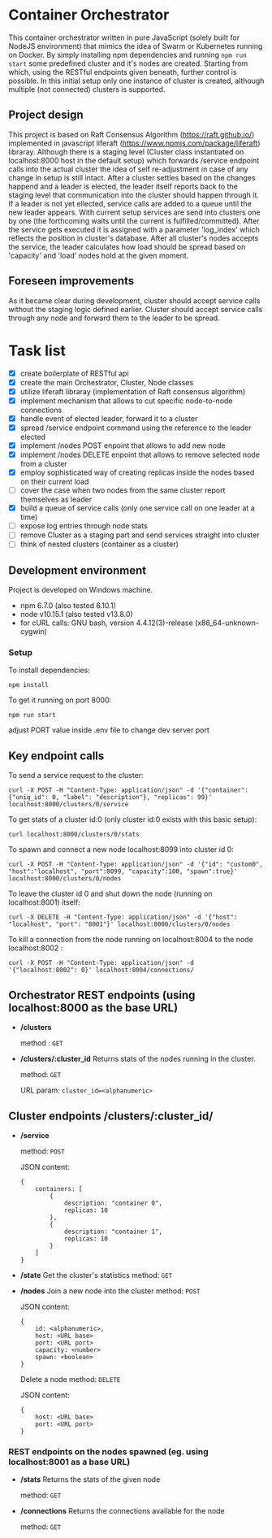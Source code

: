 # Container Orchestrator

This container orchestrator written in pure JavaScript (solely built for NodeJS environment) that mimics the idea of Swarm or Kubernetes running on Docker. By simply installing npm dependencies and running `npm run start` some predefined cluster and it's nodes are created. Starting from which, using the RESTful endpoints given beneath, further control is possible. In this initial setup only one instance of cluster is created, although multiple (not connected) clusters is supported.

## Project design
This project is based on Raft Consensus Algorithm (https://raft.github.io/) implemented in javascript liferaft (https://www.npmjs.com/package/liferaft) libraray.
Although there is a staging level (Cluster class instantiated on localhost:8000 host in the default setup) which forwards /service endpoint calls into the actual cluster the idea of self re-adjustment in case of any change in setup is still intact. After a cluster settles based on the changes happend and a leader is elected, the leader itself reports back to the staging level that communication into the cluster should happen through it. If a leader is not yet ellected, service calls are added to a queue until the new leader appears. With current setup services are send into clusters one by one (the forthcoming waits until the current is fulfilled/committed). After the service gets executed it is assigned with a parameter 'log_index' which reflects the position in cluster's database. After all cluster's nodes accepts the service, the leader calculates how load should be spread based on 'capacity' and 'load' nodes hold at the given moment.

## Foreseen improvements
As it became clear during development, cluster should accept service calls without the staging logic defined earlier. Cluster should accept service calls through any node and forward them to the leader to be spread.

# Task list
- [x] create boilerplate of RESTful api
- [x] create the main Orchestrator, Cluster, Node classes
- [x] utilize liferaft libraray (implementation of Raft consensus algorithm)
- [x] implement mechanism that allows to cut specific node-to-node connections
- [x] handle event of elected leader, forward it to a cluster
- [x] spread /service endpoint command using the reference to the leader elected
- [x] implement <cluster>/nodes POST enpoint that allows to add new node
- [x] implement <cluster>/nodes DELETE enpoint that allows to remove selected node from a cluster
- [x] employ sophisticated way of creating replicas inside the nodes based on their current load
- [ ] cover the case when two nodes from the same cluster report themselves as leader
- [x] build a queue of service calls (only one service call on one leader at a time)
- [ ] expose log entries through node stats
- [ ] remove Cluster as a staging part and send services straight into cluster
- [ ] think of nested clusters (container as a cluster)

## Development environment

Project is developed on Windows machine.
* npm 6.7.0 (also tested 6.10.1)
* node v10.15.1 (also tested v13.8.0)
* for cURL calls: GNU bash, version 4.4.12(3)-release (x86_64-unknown-cygwin)

### Setup

To install dependencies:
```
npm install
```
To get it running on port 8000:
```
npm run start
```
adjust PORT value inside .env file to change dev server port

## Key endpoint calls

To send a service request to the cluster:
```
curl -X POST -H "Content-Type: application/json" -d '{"container": {"uniq_id": 0, "label": "description"}, "replicas": 99}' localhost:8000/clusters/0/service
```

To get stats of a cluster id:0 (only cluster id:0 exists with this basic setup):
```
curl localhost:8000/clusters/0/stats
```

To spawn and connect a new node localhost:8099 into cluster id 0:
```
curl -X POST -H "Content-Type: application/json" -d '{"id": "custom0", "host":"localhost", "port":8099, "capacity":100, "spawn":true}' localhost:8000/clusters/0/nodes
```

To leave the cluster id 0 and shut down the node (running on localhost:8001) itself:
```
curl -X DELETE -H "Content-Type: application/json" -d '{"host": "localhost", "port": "8001"}' localhost:8000/clusters/0/nodes
```

To kill a connection from the node running on localhost:8004 to the node localhost:8002 :
```
curl -X POST -H "Content-Type: application/json" -d '{"localhost:8002": 0}' localhost:8004/connections/
```

## Orchestrator REST endpoints (using localhost:8000 as the base URL)
* **/clusters**

    method : `GET`
* **/clusters/:cluster_id**
    Returns stats of the nodes running in the cluster.

    method: `GET`

    URL param: `cluster_id=<alphanumeric>`

## Cluster endpoints **/clusters/:cluster_id/**
* **/service**

    method: `POST`

    JSON content:
    ```
    {
        containers: [
            {
                description: "container 0",
                replicas: 10
            },
            {
                description: "container 1",
                replicas: 10
            }
        ]
    }
    ```

* **/state**
    Get the cluster's statistics
    method: `GET`

* **/nodes**
    Join a new node into the cluster
    method: `POST`

    JSON content:
    ```
    {
        id: <alphanumeric>,
        host: <URL base>
        port: <URL port>
        capacity: <number>
        spawn: <boolean>
    }
    ```

    Delete a node
    method: `DELETE`

    JSON content:
    ```
    {
        host: <URL base>
        port: <URL port>
    }
    ```

### REST endpoints on the nodes spawned (eg. using localhost:8001 as a base URL)
* **/stats**
    Returns the stats of the given node

    method: `GET`

* **/connections**
    Returns the connections available for the node

    method: `GET`
